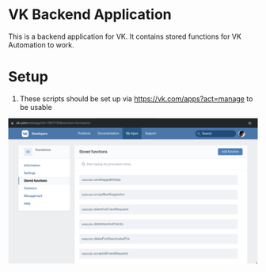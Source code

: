 # VK Backend Application

This is a backend application for VK. It contains stored functions for VK Automation to work.

# Setup

1. These scripts should be set up via https://vk.com/apps?act=manage to be usable

[![stored functions](StoredFunctions.png "stored functions")](StoredFunctions.png)
